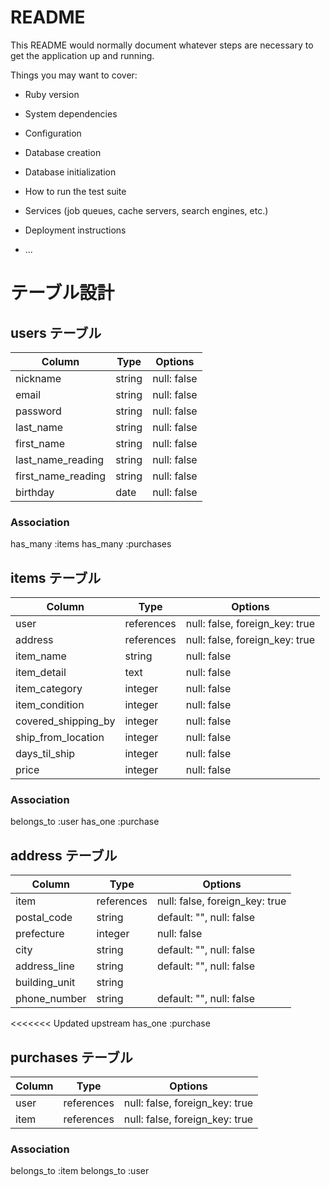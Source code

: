 # README

This README would normally document whatever steps are necessary to get the
application up and running.

Things you may want to cover:

* Ruby version

* System dependencies

* Configuration

* Database creation

* Database initialization

* How to run the test suite

* Services (job queues, cache servers, search engines, etc.)

* Deployment instructions

* ...
# テーブル設計

## users テーブル

| Column                | Type    | Options     |
| --------------------- | ------- | ----------- |
| nickname              | string  | null: false |
| email                 | string  | null: false |
| password              | string  | null: false |
| last_name             | string  | null: false |
| first_name            | string  | null: false |
| last_name_reading     | string  | null: false |
| first_name_reading    | string  | null: false |
| birthday              | date    | null: false |

### Association
has_many :items
has_many :purchases



## items テーブル

| Column               | Type       | Options                        |
| -------------------- | ---------- | ------------------------------ |
| user                 | references | null: false, foreign_key: true |
| address              | references | null: false, foreign_key: true |
| item_name            | string     | null: false                    |
| item_detail          | text       | null: false                    |
| item_category        | integer    | null: false                    |
| item_condition       | integer    | null: false                    |
| covered_shipping_by  | integer    | null: false                    |
| ship_from_location   | integer    | null: false                    |
| days_til_ship        | integer    | null: false                    |
| price                | integer    | null: false                    |

### Association
belongs_to :user
has_one    :purchase


## address テーブル
| Column           | Type       | Options                        |
| ---------------- | ---------- | ------------------------------ |
| item             | references | null: false, foreign_key: true |
| postal_code      | string     | default: "", null: false       |
| prefecture       | integer    | null: false                    |
| city             | string     | default: "", null: false       |
| address_line     | string     | default: "", null: false       |
| building_unit    | string     |                                |
| phone_number     | string     |default: "", null: false        |

<<<<<<< Updated upstream
has_one :purchase

## purchases テーブル

| Column           | Type       | Options                        |
| ---------------- | ---------- | ------------------------------ |
| user             | references | null: false, foreign_key: true |
| item             | references | null: false, foreign_key: true |

### Association
belongs_to :item
belongs_to :user